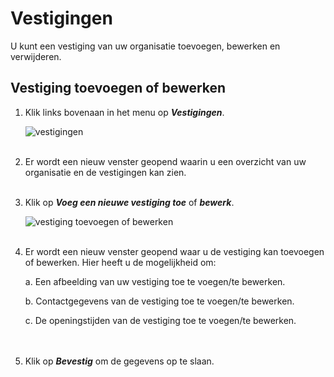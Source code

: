 # Vestigingen

U kunt een vestiging van uw organisatie toevoegen, bewerken en verwijderen.
&nbsp;

## Vestiging toevoegen of bewerken

1.  Klik links bovenaan in het menu op **_Vestigingen_**.<br />

    <img src="https://raw.githubusercontent.com/teamforus/manuals/master/img/manual-aanbieder-vestigingen.png" alt="vestigingen" style="max-width:300px">
    <br />&nbsp;

2.  Er wordt een nieuw venster geopend waarin u een overzicht van uw organisatie en de vestigingen kan zien.
<br />&nbsp;

3.  Klik op **_Voeg een nieuwe vestiging toe_** of **_bewerk_**.<br />

    <img src="https://raw.githubusercontent.com/teamforus/manuals/master/img/manual-aanbieder-vestiging-bewerk.png" alt="vestiging toevoegen of bewerken" style="max-width:400px">
    <br />&nbsp;

4.  Er wordt een nieuw venster geopend waar u de vestiging kan toevoegen of bewerken. Hier heeft u de mogelijkheid om:

    a.  Een afbeelding van uw vestiging toe te voegen/te bewerken.

    b.  Contactgegevens van de vestiging toe te voegen/te bewerken.

    c.  De openingstijden van de vestiging toe te voegen/te bewerken.
    <br /><br />&nbsp;

5.  Klik op **_Bevestig_** om de gegevens op te slaan.
<br />&nbsp;
